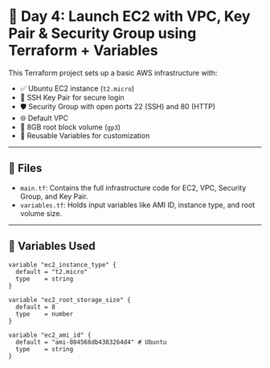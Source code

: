 # 🚀 Day 4: Launch EC2 with VPC, Key Pair & Security Group using Terraform + Variables

This Terraform project sets up a basic AWS infrastructure with:

- ✅ Ubuntu EC2 instance (`t2.micro`)
- 🔐 SSH Key Pair for secure login
- 🛡️ Security Group with open ports 22 (SSH) and 80 (HTTP)
- 🌐 Default VPC
- 💾 8GB root block volume (`gp3`)
- 🧩 Reusable Variables for customization

---

## 📁 Files

- `main.tf`: Contains the full infrastructure code for EC2, VPC, Security Group, and Key Pair.
- `variables.tf`: Holds input variables like AMI ID, instance type, and root volume size.

---

## 🧠 Variables Used

```hcl
variable "ec2_instance_type" {
  default = "t2.micro"
  type    = string
}

variable "ec2_root_storage_size" {
  default = 8
  type    = number
}

variable "ec2_ami_id" {
  default = "ami-084568db4383264d4" # Ubuntu
  type    = string
}
